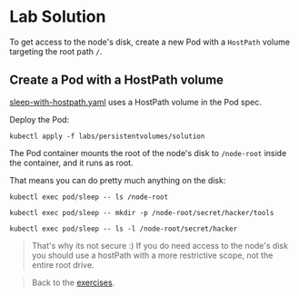 # Lab Solution

To get access to the node's disk, create a new Pod with a `HostPath` volume targeting the root path `/`.

## Create a Pod with a HostPath volume

[sleep-with-hostpath.yaml](solution/sleep-with-hostpath.yaml) uses a HostPath volume in the Pod spec.

Deploy the Pod:

```
kubectl apply -f labs/persistentvolumes/solution
```

The Pod container mounts the root of the node's disk to `/node-root` inside the container, and it runs as root.

That means you can do pretty much anything on the disk:

```
kubectl exec pod/sleep -- ls /node-root

kubectl exec pod/sleep -- mkdir -p /node-root/secret/hacker/tools

kubectl exec pod/sleep -- ls -l /node-root/secret/hacker
```

> That's why its not secure :) If you do need access to the node's disk you should use a hostPath with a more restrictive scope, not the entire root drive.

> Back to the [exercises](README.md).